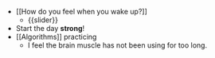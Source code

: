 - [[How do you feel when you wake up?]]
    - {{slider}}
- Start the day **strong**!
- [[Algorithms]] practicing
    - I feel the brain muscle has not been using for too long.

